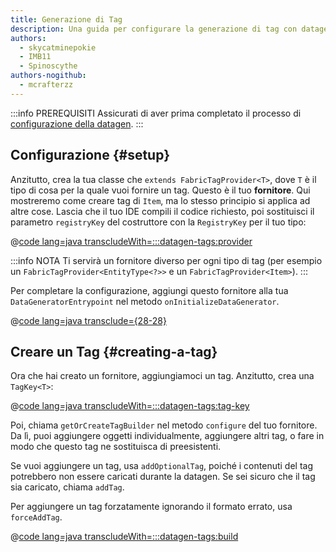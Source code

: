 ```yaml
---
title: Generazione di Tag
description: Una guida per configurare la generazione di tag con datagen.
authors:
  - skycatminepokie
  - IMB11
  - Spinoscythe
authors-nogithub:
  - mcrafterzz
---
```


:::info PREREQUISITI
Assicurati di aver prima completato il processo di [configurazione della datagen](./setup).
:::

## Configurazione {#setup}

Anzitutto, crea la tua classe che `extends FabricTagProvider<T>`, dove `T` è il tipo di cosa per la quale vuoi fornire un tag. Questo è il tuo **fornitore**. Qui mostreremo come creare tag di `Item`, ma lo stesso principio si applica ad altre cose. Lascia che il tuo IDE compili il codice richiesto, poi sostituisci il parametro `registryKey` del costruttore con la `RegistryKey` per il tuo tipo:

@[code lang=java transcludeWith=:::datagen-tags:provider](@/reference/1.21/src/client/java/com/example/docs/datagen/ExampleModItemTagProvider.java)

:::info NOTA
Ti servirà un fornitore diverso per ogni tipo di tag (per esempio un `FabricTagProvider<EntityType<?>>` e un `FabricTagProvider<Item>`).
:::

Per completare la configurazione, aggiungi questo fornitore alla tua `DataGeneratorEntrypoint` nel metodo `onInitializeDataGenerator`.

@[code lang=java transclude={28-28}](@/reference/1.21/src/client/java/com/example/docs/datagen/ExampleModDataGenerator.java)

## Creare un Tag {#creating-a-tag}

Ora che hai creato un fornitore, aggiungiamoci un tag. Anzitutto, crea una `TagKey<T>`:

@[code lang=java transcludeWith=:::datagen-tags:tag-key](@/reference/1.21/src/client/java/com/example/docs/datagen/ExampleModItemTagProvider.java)

Poi, chiama `getOrCreateTagBuilder` nel metodo `configure` del tuo fornitore. Da lì, puoi aggiungere oggetti individualmente, aggiungere altri tag, o fare in modo che questo tag ne sostituisca di preesistenti.

Se vuoi aggiungere un tag, usa `addOptionalTag`, poiché i contenuti del tag potrebbero non essere caricati durante la datagen. Se sei sicuro che il tag sia caricato, chiama `addTag`.

Per aggiungere un tag forzatamente ignorando il formato errato, usa `forceAddTag`.

@[code lang=java transcludeWith=:::datagen-tags:build](@/reference/1.21/src/client/java/com/example/docs/datagen/ExampleModItemTagProvider.java)
